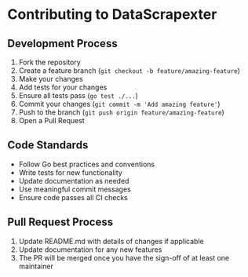 # Contributing to DataScrapexter

## Development Process

1. Fork the repository
2. Create a feature branch (`git checkout -b feature/amazing-feature`)
3. Make your changes
4. Add tests for your changes
5. Ensure all tests pass (`go test ./...`)
6. Commit your changes (`git commit -m 'Add amazing feature'`)
7. Push to the branch (`git push origin feature/amazing-feature`)
8. Open a Pull Request

## Code Standards

- Follow Go best practices and conventions
- Write tests for new functionality
- Update documentation as needed
- Use meaningful commit messages
- Ensure code passes all CI checks

## Pull Request Process

1. Update README.md with details of changes if applicable
2. Update documentation for any new features
3. The PR will be merged once you have the sign-off of at least one maintainer
